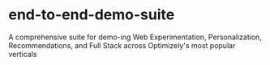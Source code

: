 # end-to-end-demo-suite
A comprehensive suite for demo-ing Web Experimentation, Personalization, Recommendations, and Full Stack across Optimizely's most popular verticals

